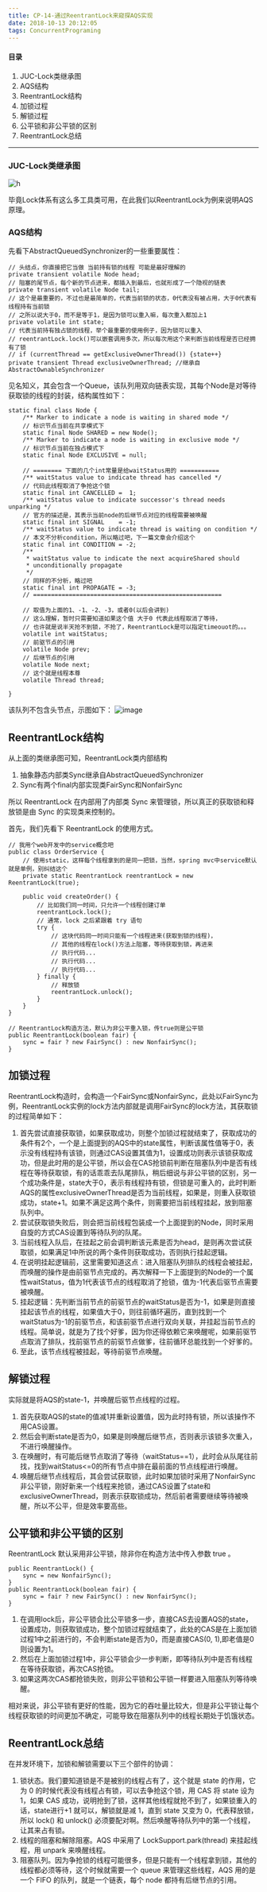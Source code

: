 ```yaml
---
title: CP-14-通过ReentrantLock来窥探AQS实现
date: 2018-10-13 20:12:05
tags: ConcurrentPrograming
---
```


#### 目录
1. JUC-Lock类继承图
1. AQS结构
1. ReentrantLock结构
1. 加锁过程
1. 解锁过程
1. 公平锁和非公平锁的区别
2. ReentrantLock总结

---

### JUC-Lock类继承图
![h](https://note.youdao.com/yws/api/personal/file/61A90B9C2E9845F4BF24EAF50DB904C8?method=download&shareKey=abccc1804975d19454d423d3f215da1b)

毕竟Lock体系有这么多工具类可用，在此我们以ReentrantLock为例来说明AQS原理。

### AQS结构
先看下AbstractQueuedSynchronizer的一些重要属性：
```
// 头结点，你直接把它当做 当前持有锁的线程 可能是最好理解的
private transient volatile Node head;
// 阻塞的尾节点，每个新的节点进来，都插入到最后，也就形成了一个隐视的链表
private transient volatile Node tail;
// 这个是最重要的，不过也是最简单的，代表当前锁的状态，0代表没有被占用，大于0代表有线程持有当前锁
// 之所以说大于0，而不是等于1，是因为锁可以重入嘛，每次重入都加上1
private volatile int state;
// 代表当前持有独占锁的线程，举个最重要的使用例子，因为锁可以重入
// reentrantLock.lock()可以嵌套调用多次，所以每次用这个来判断当前线程是否已经拥有了锁
// if (currentThread == getExclusiveOwnerThread()) {state++}
private transient Thread exclusiveOwnerThread; //继承自AbstractOwnableSynchronizer
```

见名知义，其会包含一个Queue，该队列用双向链表实现，其每个Node是对等待获取锁的线程的封装，结构属性如下：

```
static final class Node {
    /** Marker to indicate a node is waiting in shared mode */
    // 标识节点当前在共享模式下
    static final Node SHARED = new Node();
    /** Marker to indicate a node is waiting in exclusive mode */
    // 标识节点当前在独占模式下
    static final Node EXCLUSIVE = null;

    // ======== 下面的几个int常量是给waitStatus用的 ===========
    /** waitStatus value to indicate thread has cancelled */
    // 代码此线程取消了争抢这个锁
    static final int CANCELLED =  1;
    /** waitStatus value to indicate successor's thread needs unparking */
    // 官方的描述是，其表示当前node的后继节点对应的线程需要被唤醒
    static final int SIGNAL    = -1;
    /** waitStatus value to indicate thread is waiting on condition */
    // 本文不分析condition，所以略过吧，下一篇文章会介绍这个
    static final int CONDITION = -2;
    /**
     * waitStatus value to indicate the next acquireShared should
     * unconditionally propagate
     */
    // 同样的不分析，略过吧
    static final int PROPAGATE = -3;
    // =====================================================

    // 取值为上面的1、-1、-2、-3，或者0(以后会讲到)
    // 这么理解，暂时只需要知道如果这个值 大于0 代表此线程取消了等待，
    // 也许就是说半天抢不到锁，不抢了，ReentrantLock是可以指定timeouot的。。。
    volatile int waitStatus;
    // 前驱节点的引用
    volatile Node prev;
    // 后继节点的引用
    volatile Node next;
    // 这个就是线程本尊
    volatile Thread thread;

}
```
该队列不包含头节点，示图如下：
![image](https://note.youdao.com/yws/api/personal/file/A0BD1999F23B404EADB644784DAB92D9?method=download&shareKey=ac98af2dc492e81c9714c251d0a577f4)

## ReentrantLock结构
从上面的类继承图可知，ReentrantLock类内部结构

1. 抽象静态内部类Sync继承自AbstractQueuedSynchronizer
2. Sync有两个final内部实现类FairSync和NonfairSync

所以 ReentrantLock 在内部用了内部类 Sync 来管理锁，所以真正的获取锁和释放锁是由 Sync 的实现类来控制的。

首先，我们先看下 ReentrantLock 的使用方式。
```
// 我用个web开发中的service概念吧
public class OrderService {
    // 使用static，这样每个线程拿到的是同一把锁，当然，spring mvc中service默认就是单例，别纠结这个
    private static ReentrantLock reentrantLock = new ReentrantLock(true);

    public void createOrder() {
        // 比如我们同一时间，只允许一个线程创建订单
        reentrantLock.lock();
        // 通常，lock 之后紧跟着 try 语句
        try {
            // 这块代码同一时间只能有一个线程进来(获取到锁的线程)，
            // 其他的线程在lock()方法上阻塞，等待获取到锁，再进来
            // 执行代码...
            // 执行代码...
            // 执行代码...
        } finally {
            // 释放锁
            reentrantLock.unlock();
        }
    }
}

// ReentrantLock构造方法，默认为非公平重入锁，传true则是公平锁
public ReentrantLock(boolean fair) {
    sync = fair ? new FairSync() : new NonfairSync();
}
```

## 加锁过程
ReentrantLock构造时，会构造一个FairSync或NonfairSync，此处以FairSync为例，ReentrantLock实例的lock方法内部就是调用FairSync的lock方法，其获取锁的过程简单如下：

1. 首先尝试直接获取锁，如果获取成功，则整个加锁过程就结束了，获取成功的条件有2个，一个是上面提到的AQS中的state属性，判断该属性值等于0，表示没有线程持有该锁，则通过CAS设置其值为1，设置成功则表示该锁获取成功，但是此时用的是公平锁，所以会在CAS抢锁前判断在阻塞队列中是否有线程在等待获取锁，有的话乖乖去队尾排队，稍后细说与非公平锁的区别，另一个成功条件是，state大于0，表示有线程持有锁，但锁是可重入的，此时判断AQS的属性exclusiveOwnerThread是否为当前线程，如果是，则重入获取锁成功，state+1。如果不满足这两个条件，则需要把当前线程挂起，放到阻塞队列中。
2. 尝试获取锁失败后，则会把当前线程包装成一个上面提到的Node，同时采用自旋的方式CAS设置到等待队列的队尾。
3. 当前线程入队后，在挂起之前会调判断该元素是否为head，是则再次尝试获取锁，如果满足1中所说的两个条件则获取成功，否则执行挂起逻辑。
4. 在说明挂起逻辑前，这里需要知道这点：进入阻塞队列排队的线程会被挂起，而唤醒的操作是由前驱节点完成的。再次解释一下上面提到的Node的一个属性waitStatus，值为1代表该节点的线程取消了抢锁，值为-1代表后驱节点需要被唤醒。
5. 挂起逻辑：先判断当前节点的前驱节点的waitStatus是否为-1，如果是则直接挂起该节点的线程，如果值大于0，则往前循环遍历，直到找到一个waitStatus为-1的前驱节点，和该前驱节点进行双向关联，并挂起当前节点的线程。简单说，就是为了找个好爹，因为你还得依赖它来唤醒呢，如果前驱节点取消了排队，找前驱节点的前驱节点做爹，往前循环总能找到一个好爹的。
6. 至此，该节点线程被挂起，等待前驱节点唤醒。

## 解锁过程
实际就是将AQS的state-1，并唤醒后驱节点线程的过程。

1. 首先获取AQS的state的值减1并重新设置值，因为此时持有锁，所以该操作不用CAS设置。
2. 然后会判断state是否为0，如果是则唤醒后继节点，否则表示该锁多次重入，不进行唤醒操作。
3. 在唤醒时，有可能后继节点取消了等待（waitStatus==1），此时会从队尾往前找，找到waitStatus<=0的所有节点中排在最前面的节点线程进行唤醒。
4. 唤醒后继节点线程后，其会尝试获取锁，此时如果加锁时采用了NonfairSync非公平锁，刚好新来一个线程来抢锁，通过CAS设置了state和exclusiveOwnerThread，则表示获取锁成功，然后前者需要继续等待被唤醒，所以不公平，但是效率要高些。

## 公平锁和非公平锁的区别
ReentrantLock 默认采用非公平锁，除非你在构造方法中传入参数 true 。


```
public ReentrantLock() {
    sync = new NonfairSync();
}
public ReentrantLock(boolean fair) {
    sync = fair ? new FairSync() : new NonfairSync();
}
```
1. 在调用lock后，非公平锁会比公平锁多一步，直接CAS去设置AQS的state，设置成功，则获取锁成功，整个加锁过程就结束了，此处的CAS是在上面加锁过程1中之前进行的，不会判断state是否为0，而是直接CAS(0, 1),即老值是0则设置为1。
2. 然后在上面加锁过程1中，非公平锁会少一步判断，即等待队列中是否有线程在等待获取锁，再次CAS抢锁。
3. 如果这两次CAS都抢锁失败，则非公平锁和公平锁一样要进入阻塞队列等待唤醒。

相对来说，非公平锁有更好的性能，因为它的吞吐量比较大，但是非公平锁让每个线程获取锁的时间更加不确定，可能导致在阻塞队列中的线程长期处于饥饿状态。


## ReentrantLock总结
在并发环境下，加锁和解锁需要以下三个部件的协调：

1. 锁状态。我们要知道锁是不是被别的线程占有了，这个就是 state 的作用，它为 0 的时候代表没有线程占有锁，可以去争抢这个锁，用 CAS 将 state 设为 1，如果 CAS 成功，说明抢到了锁，这样其他线程就抢不到了，如果锁重入的话，state进行+1 就可以，解锁就是减 1，直到 state 又变为 0，代表释放锁，所以 lock() 和 unlock() 必须要配对啊。然后唤醒等待队列中的第一个线程，让其来占有锁。
1. 线程的阻塞和解除阻塞。AQS 中采用了 LockSupport.park(thread) 来挂起线程，用 unpark 来唤醒线程。
1. 阻塞队列。因为争抢锁的线程可能很多，但是只能有一个线程拿到锁，其他的线程都必须等待，这个时候就需要一个 queue 来管理这些线程，AQS 用的是一个 FIFO 的队列，就是一个链表，每个 node 都持有后继节点的引用。